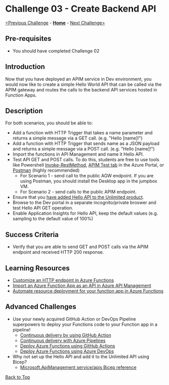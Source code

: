 # Challenge 03 - Create Backend API


[<Previous Challenge](./Challenge-02.md) - **[Home](../README.md)** - [Next Challenge>](./Challenge-04.md)

## Pre-requisites

- You should have completed Challenge 02

## Introduction
Now that you have deployed an APIM service in Dev environment, you would now like to create a simple Hello World API that can be called via the APIM gateway and routes the calls to the backend API services hosted in Function Apps.


## Description
For both scenarios, you should be able to:
- Add a function with HTTP Trigger that takes a name parameter and returns a simple message via a GET call. (e.g. "Hello [name]!")
- Add a function with HTTP Trigger  that sends name as a JSON payload and returns a simple message via a POST call. (e.g. "Hello [name]!")
- Import the functions in API Management and name it Hello API.
- Test API GET and POST calls.  To do this, students are free to use tools like Powershell [Invoke-RestMethod](https://docs.microsoft.com/en-us/powershell/module/microsoft.powershell.utility/invoke-restmethod?view=powershell-7.2), [APIM Test tab](https://docs.microsoft.com/en-us/azure/api-management/import-function-app-as-api#test-in-azure-portal) in the Azure Portal, or [Postman](https://www.postman.com/) (highly recommended)
    - For Scenario 1 - send call to the public AGW endpoint.  If you are using Postman, you should install the Desktop app in the jumpbox VM.
    - For Scenario 2 - send calls to the public APIM endpoint.
- Ensure that you [have added Hello API to the Unlimited product](https://docs.microsoft.com/en-us/azure/api-management/api-management-howto-add-products?tabs=azure-portal#add-apis-to-a-product).
- Browse to the Dev portal in a separate incognito/private broswer and test Hello API GET operation.
- Enable Application Insights for Hello API, keep the default values (e.g. sampling to the default value of 100%)


## Success Criteria
- Verify that you are able to send GET and POST calls via the APIM endpoint and received HTTP 200 response.


## Learning Resources
- [Customize an HTTP endpoint in Azure Functions](https://docs.microsoft.com/en-us/azure/azure-functions/functions-create-serverless-api)
- [Import an Azure Function App as an API in Azure API Management](https://docs.microsoft.com/en-us/azure/api-management/import-function-app-as-api)
- [Automate resource deployment for your function app in Azure Functions](https://docs.microsoft.com/en-us/azure/azure-functions/functions-infrastructure-as-code)


## Advanced Challenges
- Use your newly acquired GitHub Action or DevOps Pipeline superpowers to deploy your Functions code to your Function app in a pipeline!
    - [Continuous delivery by using GitHub Action](https://docs.microsoft.com/en-us/azure/azure-functions/functions-how-to-github-actions?tabs=dotnet)
    - [Continuous delivery with Azure Pipelines](https://docs.microsoft.com/en-us/azure/azure-functions/functions-how-to-azure-devops?tabs=dotnet-core%2Cyaml%2Ccsharp)
    - [Deploy Azure Functions using GitHub Actions](https://github.com/Azure/functions-action)
    - [Deploy Azure Functions using Azure DevOps](https://docs.microsoft.com/en-us/azure/devops/pipelines/tasks/deploy/azure-function-app?view=azure-devops)
- Why not set up the Hello API and add it to the Unlimited API using Bicep?
    - [Microsoft.ApiManagement service/apis Bicep reference](https://docs.microsoft.com/en-us/azure/templates/microsoft.apimanagement/service/apis?tabs=bicep)

[Back to Top](#challenge-03---create-backend-api)
